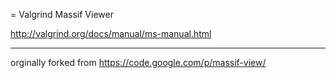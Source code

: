 = Valgrind Massif Viewer

http://valgrind.org/docs/manual/ms-manual.html

---

orginally forked from https://code.google.com/p/massif-view/
